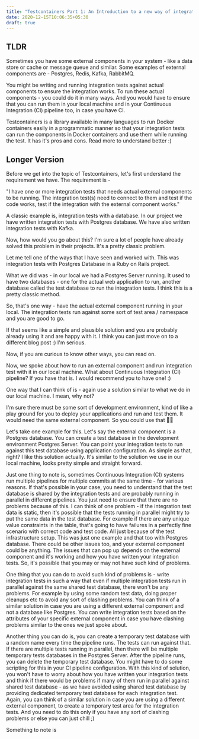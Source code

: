 ```yaml
---
title: "Testcontainers Part 1: An Introduction to a new way of integration testing"
date: 2020-12-15T10:06:35+05:30
draft: true
---
```


## TLDR

Sometimes you have some external components in your system - like a data store
or cache or message queue and similar. Some examples of external components
are - Postgres, Redis, Kafka, RabbitMQ.

You might be writing and running integration tests against actual components
to ensure the integration works. To run these actual components - you could do
it in many ways. And you would have to ensure that you can run them in your
local machine and in your Continuous Integration (CI) pipeline too, in case you
have CI.

Testcontainers is a library available in many languages to run Docker
containers easily in a programmatic manner so that your integration tests can
run the components in Docker containers and use them while running the test. It
has it's pros and cons. Read more to understand better :)

## Longer Version

Before we get into the topic of Testcontainers, let's first understand the
requirement we have. The requirement is -

"I have one or more integration tests that needs actual external components to
be running. The integration test(s) need to connect to them and test if the
code works, test if the integration with the external component works."

A classic example is, integration tests with a database. In our project we have
written integration tests with Postgres database. We have also written
integration tests with Kafka.

Now, how would you go about this? I'm sure a lot of people have already solved
this problem in their projects. It's a pretty classic problem.

Let me tell one of the ways that I have seen and worked with. This was
integration tests with Postgres Database in a Ruby on Rails project.

What we did was - in our local we had a Postgres Server running. It used to have
two databases - one for the actual web application to run, another database
called the test database to run the integration tests. I think this is a
pretty classic method.

So, that's one way - have the actual external component running in your local.
The integration tests run against some sort of test area / namespace and you
are good to go.

If that seems like a simple and plausible solution and you are probably already
using it and are happy with it. I think you can just move on to a different
blog post :) I'm serious.

Now, if you are curious to know other ways, you can read on.

Now, we spoke about how to run an external component and run integration test
with it in our local machine. What about Continuous Integration (CI) pipeline?
If you have that is. I would recommend you to have one! :)

One way that I can think of is - again use a solution similar to what we do in
our local machine. I mean, why not?

I'm sure there must be some sort of development environment, kind of like a play
ground for you to deploy your applications and run and test them. It would need
the same external component. So you could use that 🤷‍♂️

Let's take one example for this. Let's say the external component is a Postgres
database. You can create a test database in the development environment Postgres
Server. You can point your integration tests to run against this test database
using application configuration. As simple as that, right? I like this solution
actually. It's similar to the solution we use in our local machine, looks pretty
simple and straight forward.

Just one thing to note is, sometimes Continuous Integration (CI) systems run
multiple pipelines for multiple commits at the same time - for various reasons.
If that's possible in your case, you need to understand that the test database
is shared by the integration tests and are probably running in parallel in
different pipelines. You just need to ensure that there are no problems
because of this. I can think of one problem - if the integration test data is
static, then it's possible that the tests running in parallel might try to put
the same data in the test database. For example if there are any unique value
constraints in the table, that's going to have failures in a perfectly fine
scenario with correct code and test code. All just because of the test
infrastructure setup. This was just one example and that too with Postgres
database. There could be other issues too, and your external component could be
anything. The issues that can pop up depends on the external component and it's
working and how you have written your integration tests. So, it's possible that
you may or may not have such kind of problems.

One thing that you can do to avoid such kind of problems is - write integration
tests in such a way that even if multiple integration tests run in parallel
against the same shared test database, there won't be any problems. For example
by using some random test data, doing proper cleanups etc to avoid any sort
of clashing problems. You can think of a similar solution in case you are using
a different external component and not a database like Postgres. You can write
integration tests based on the attributes of your specific external component
in case you have clashing problems similar to the ones we just spoke about.

Another thing you can do is, you can create a temporary test database with a
random name every time the pipeline runs. The tests can run against that. If
there are multiple tests running in parallel, then there will be multiple
temporary tests databases in the Postgres Server. After the pipeline runs, you
can delete the temporary test database. You might have to do some scripting for
this in your CI pipeline configuration. With this kind of solution, you won't
have to worry about how you have written your integration tests and think if
there would be problems if many of them run in parallel against shared test
database - as we have avoided using shared test database by providing dedicated
temporary test database for each integration test. Again, you can think of a
similar solution in case you are using a different external component, to create
a temporary test area for the integration tests. And you need to do this only
if you have any sort of clashing problems or else you can just chill ;)

Something to note is
